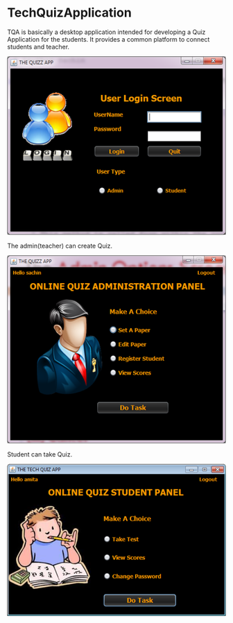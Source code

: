 # TechQuizApplication
TQA is basically a desktop application intended for developing a Quiz Application for the students. 
It provides a common platform to connect students and teacher. 

![Image](https://github.com/Rishabh-5ahu/TechQuizApplication/blob/master/Image/login%20screen.png)

The admin(teacher) can create Quiz.

![Image](https://github.com/Rishabh-5ahu/TechQuizApplication/blob/master/Image/admin%20panel.png)

Student can take Quiz.

![Image](https://github.com/Rishabh-5ahu/TechQuizApplication/blob/master/Image/student%20panel.png)
